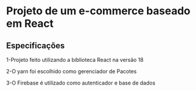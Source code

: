 # Projeto de um e-commerce baseado em React

## Especificações

<p>1-Projeto feito utilizando a biblioteca React na versão 18</p> 
<p>2-O yarn foi escolhido como gerenciador de Pacotes</p> 
<p>3-O Firebase é utilizado como autenticador e base de dados</p>
